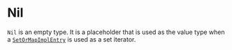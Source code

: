 # Nil

`Nil` is an empty type.
It is a placeholder that is used as the value type
when a [`SetOrMapImplEntry`](SetOrMapImplEntry.md)
is used as a set iterator.
